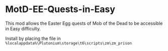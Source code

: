 # MotD-EE-Quests-in-Easy
This mod allows the Easter Egg quests of Mob of the Dead to be accessible in Easy difficulty.  

Install by placing the file in `%localappdata%\Plutonium\storage\t6\scripts\zm\zm_prison`
